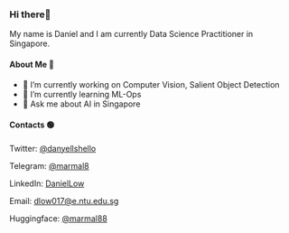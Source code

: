 ### Hi there👋

My name is Daniel and I am currently Data Science Practitioner in Singapore.

#### About Me 📢

- 🔭 I’m currently working on Computer Vision, Salient Object Detection
- 🌱 I’m currently learning ML-Ops
- 💬 Ask me about AI in Singapore 

#### Contacts 🟢

Twitter: [@danyellshello](https://twitter.com/danyellshello)

Telegram: [@marmal8](https://t.me/marmal8)

LinkedIn: [DanielLow](https://www.linkedin.com/in/low-daniel/)

Email: [dlow017@e.ntu.edu.sg](mailto:dlow017@e.ntu.edu.sg)

Huggingface: [@marmal88](https://huggingface.co/marmal88)
